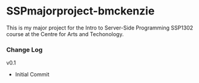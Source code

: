 # SSPmajorproject-bmckenzie
This is my major project for the Intro to Server-Side Programming SSP1302 course at the Centre for Arts and Techonology.

### Change Log
v0.1
- Initial Commit
